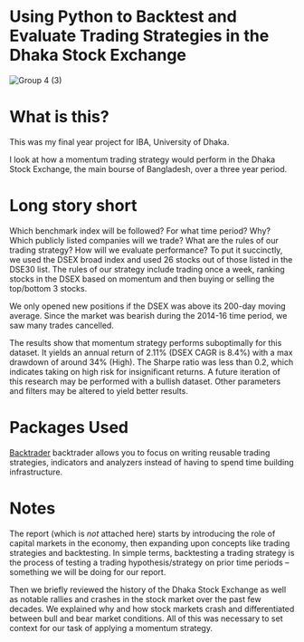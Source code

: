 # Using Python to Backtest and Evaluate Trading Strategies in the Dhaka Stock Exchange

![Group 4 (3)](https://user-images.githubusercontent.com/2813022/119393625-01e82d00-bcf3-11eb-8d7a-dae8224a4559.png)


# What is this?

This was my final year project for IBA, University of Dhaka.

I look at how a momentum trading strategy would perform in the Dhaka Stock Exchange, the main bourse of Bangladesh, over a three year period. 

# Long story short

Which benchmark index will be followed? For what time period? Why? Which publicly listed companies will we trade? What are the rules of our trading strategy? How will we evaluate performance? To put it succinctly, we used the DSEX broad index and used 26 stocks out of those listed in the DSE30 list. The rules of our strategy include trading once a week, ranking stocks in the DSEX based on momentum and then buying or selling the top/bottom 3 stocks. 

We only opened new positions if the DSEX was above its 200-day moving average. Since the market was bearish during the 2014-16 time period, we saw many trades cancelled. 

The results show that momentum strategy performs suboptimally for this dataset. It yields an annual return of 2.11% (DSEX CAGR is 8.4%) with a max drawdown of around 34% (High). The Sharpe ratio was less than 0.2, which indicates taking on high risk for insignificant returns. 
A future iteration of this research may be performed with a bullish dataset. Other parameters and filters may be altered to yield better results. 

# Packages Used

[Backtrader](https://www.backtrader.com/)
backtrader allows you to focus on writing reusable trading strategies, indicators and analyzers instead of having to spend time building infrastructure.

# Notes 

The report (which is *not* attached here) starts by introducing the role of capital markets in the economy, then expanding upon concepts like trading strategies and backtesting. In simple terms, backtesting a trading strategy is the process of testing a trading hypothesis/strategy on prior time periods – something we will be doing for our report. 

Then we briefly reviewed the history of the Dhaka Stock Exchange as well as notable rallies and crashes in the stock market over the past few decades. We explained why and how stock markets crash and differentiated between bull and bear market conditions. All of this was necessary to set context for our task of applying a momentum strategy. 

